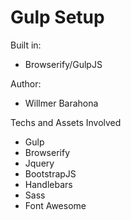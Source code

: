 # Gulp Setup
Built in:
 - Browserify/GulpJS

Author:
 - Willmer Barahona

Techs and Assets Involved
 - Gulp
 - Browserify
 - Jquery
 - BootstrapJS
 - Handlebars
 - Sass
 - Font Awesome
